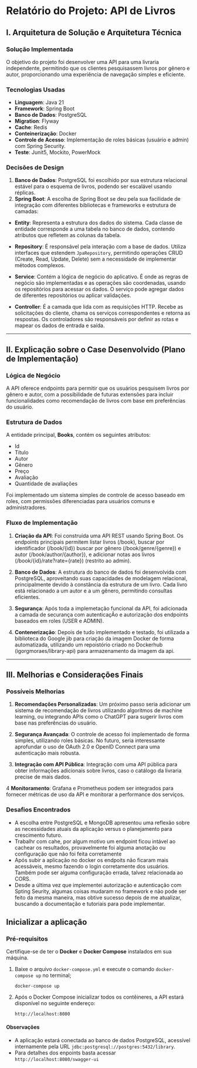 # Relatório do Projeto: API de Livros

## I. Arquitetura de Solução e Arquitetura Técnica

### Solução Implementada

O objetivo do projeto foi desenvolver uma API para uma livraria independente, permitindo que os clientes pesquisassem livros por gênero e autor, proporcionando uma experiência de navegação simples e eficiente.

### Tecnologias Usadas
- **Linguagem**: Java 21
- **Framework**: Spring Boot
- **Banco de Dados**: PostgreSQL
- **Migration**: Flyway
- **Cache**: Redis
- **Conteinerização**: Docker
- **Controle de Acesso**: Implementação de roles básicas (usuário e admin) com Spring Security.
- **Teste**: Junit5, Mockito, PowerMock

### Decisões de Design
1. **Banco de Dados**: PostgreSQL foi escolhido por sua estrutura relacional estável para o esquema de livros, podendo ser escalável usando réplicas.
2. **Spring Boot**: A escolha de Spring Boot se deu pela sua facilidade de integração com diferentes bibliotecas e frameworks e estrutura de camadas:
-  **Entity**: Representa a estrutura dos dados do sistema. Cada classe de entidade corresponde a uma tabela no banco de dados, contendo atributos que refletem as colunas da tabela.

-   **Repository**: É responsável pela interação com a base de dados. Utiliza interfaces que estendem `JpaRepository`, permitindo operações CRUD (Create, Read, Update, Delete) sem a necessidade de implementar métodos complexos.

-   **Service**: Contém a lógica de negócio do aplicativo. É onde as regras de negócio são implementadas e as operações são coordenadas, usando os repositórios para acessar os dados. O serviço pode agregar dados de diferentes repositórios ou aplicar validações.

-   **Controller**: É a camada que lida com as requisições HTTP. Recebe as solicitações do cliente, chama os serviços correspondentes e retorna as respostas. Os controladores são responsáveis por definir as rotas e mapear os dados de entrada e saída.

---

## II. Explicação sobre o Case Desenvolvido (Plano de Implementação)

### Lógica de Negócio

A API oferece endpoints para permitir que os usuários pesquisem livros por gênero e autor, com a possibilidade de futuras extensões para incluir funcionalidades como recomendação de livros com base em preferências do usuário.

### Estrutura de Dados
A entidade principal, **Books**, contém os seguintes atributos:
- Id
- Título
- Autor
- Gênero
- Preço
- Avaliação
- Quantidade de avaliações

Foi implementado um sistema simples de controle de acesso baseado em roles, com permissões diferenciadas para usuários comuns e administradores.

### Fluxo de Implementação

1. **Criação da API**: Foi construída uma API REST usando Spring Boot. Os endpoints principais permitem listar livros (/book), buscar por identificador (/book/{id}) buscar por gênero (/book/genre/{genre}) e autor (/book/author/{author}), e adicionar notas aos livros (/book/{id}/rate?rate={rate}) (restrito ao admin).
   
2. **Banco de Dados**: A estrutura do banco de dados foi desenvolvida com PostgreSQL, aproveitando suas capacidades de modelagem relacional, principalmente devido à constância da estrutura de um livro. Cada livro está relacionado a um autor e a um gênero, permitindo consultas eficientes.

3. **Segurança**: Após toda a implemetação funcional da API, foi adicionada a camada de securança com autenticaçÃo e autorização dos endpoints baseados em roles (USER e ADMIN).

4. **Contenerização**: Depois de tudo implementado e testado, foi utilizada a biblioteca do Google jib para criação da imagem Docker de forma automatizada, utilizando um repoistório criado no Dockerhub (igorgmoraes/library-api) para armazenamento da imagem da api. 

---

## III. Melhorias e Considerações Finais

### Possíveis Melhorias   
1. **Recomendações Personalizadas**: Um próximo passo seria adicionar um sistema de recomendação de livros utilizando algoritmos de machine learning, ou integrando APIs como o ChatGPT para sugerir livros com base nas preferências do usuário.

2. **Segurança Avançada**: O controle de acesso foi implementado de forma simples, utilizando roles básicas. No futuro, seria interessante aprofundar o uso de OAuth 2.0 e OpenID Connect para uma autenticação mais robusta.

3. **Integração com API Pública**: Integração com uma API pública para obter informações adicionais sobre livros, caso o catálogo da livraria precise de mais dados.

4 **Monitoramento**: Grafana e Prometheus podem ser integrados para fornecer métricas de uso da API e monitorar a performance dos serviços.

### Desafios Encontrados
- A escolha entre PostgreSQL e MongoDB apresentou uma reflexão sobre as necessidades atuais da aplicação versus o planejamento para crescimento futuro.
- Trabalhr com cahe, por algum motivo um endpoint ficou intável ao cachear os resultados, provavelmente foi alguma anotação ou configuração que não foi feita corretamente
- Após subir a aplicação no docker os endpoits não ficaram mais acessáveis, mesmo fazendo o login corretamente dos usuários. Também pode ser alguma configuração errada, talvez relacionada ao CORS.
- Desde a última vez que implementei autorização e autenticação com Spting Seurity, algumas coisas mudaram no framework e não pode ser feito da mesma maneira, mas obtive sucesso depois de me atualizar, buscando a documentação e tutoriais para pode implementar.

## Inicializar a aplicação

### Pré-requisitos

Certifique-se de ter o **Docker** e **Docker Compose** instalados em sua máquina.

1.  Baixe o arquivo `docker-compose.yml` e execute o comando `docker-compose up` no terminal;

    `docker-compose up`

2.  Após o Docker Compose inicializar todos os contêineres, a API estará disponível no seguinte endereço:

    `http://localhost:8080`

#### Observações

-   A aplicação estará conectada ao banco de dados PostgreSQL, acessível internamente pela URL `jdbc:postgresql://postgres:5432/library`.
-   Para detalhes dos enpoints basta acessar `http://localhost:8080/swagger-ui`
